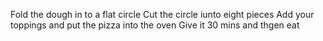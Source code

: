 Fold the dough in to a flat circle 
Cut the circle iunto eight pieces 
Add your toppings and put the pizza into the oven 
Give it 30 mins and thgen eat